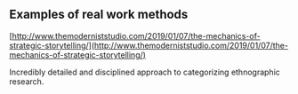 ---
---

## Examples of real work methods

[http://www.themoderniststudio.com/2019/01/07/the-mechanics-of-strategic-storytelling/](http://www.themoderniststudio.com/2019/01/07/the-mechanics-of-strategic-storytelling/)

Incredibly detailed and disciplined approach to categorizing ethnographic research.